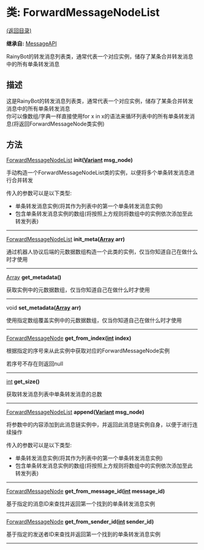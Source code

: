 # 类: ForwardMessageNodeList  
[(返回目录)](README.md)  
  
**继承自:** [MessageAPI](MessageAPI.md)  
  
RainyBot的转发消息列表类，通常代表一个对应实例，储存了某条合并转发消息中的所有单条转发消息  
  
## 描述  
  
这是RainyBot的转发消息列表类，通常代表一个对应实例，储存了某条合并转发消息中的所有单条转发消息   
你可以像数组/字典一样直接使用for x in x的语法来循环列表中的所有单条转发消息(将返回ForwardMessageNode类实例)  
  
## 方法 
  
[ForwardMessageNodeList](ForwardMessageNodeList.md) **init([Variant](https://docs.godotengine.org/en/latest/classes/class_variant.html) msg_node)**  
  
手动构造一个ForwardMessageNodeList类的实例，以便将多个单条转发消息进行合并转发   
  
传入的参数可以是以下类型:   
- 单条转发消息实例(将其作为列表中的第一个单条转发消息实例)   
- 包含单条转发消息实例的数组(将按照上方规则将数组中的实例依次添加至此转发列表)  
  
---  
  
[ForwardMessageNodeList](ForwardMessageNodeList.md) **init_meta([Array](https://docs.godotengine.org/en/latest/classes/class_array.html) arr)**  
  
通过机器人协议后端的元数据数组构造一个此类的实例，仅当你知道自己在做什么时才使用  
  
---  
  
[Array](https://docs.godotengine.org/en/latest/classes/class_array.html) **get_metadata()**  
  
获取实例中的元数据数组，仅当你知道自己在做什么时才使用  
  
---  
  
void **set_metadata([Array](https://docs.godotengine.org/en/latest/classes/class_array.html) arr)**  
  
使用指定数组覆盖实例中的元数据数组，仅当你知道自己在做什么时才使用  
  
---  
  
[ForwardMessageNode](ForwardMessageNode.md) **get_from_index([int](https://docs.godotengine.org/en/latest/classes/class_int.html) index)**  
  
根据指定的序号来从此实例中获取对应的ForwardMessageNode实例   
  
若序号不存在则返回null  
  
---  
  
[int](https://docs.godotengine.org/en/latest/classes/class_int.html) **get_size()**  
  
获取转发消息列表中单条转发消息的总数  
  
---  
  
[ForwardMessageNodeList](ForwardMessageNodeList.md) **append([Variant](https://docs.godotengine.org/en/latest/classes/class_variant.html) msg_node)**  
  
将参数中的内容添加到此消息链实例中，并返回此消息链实例自身，以便于进行连续操作   
  
传入的参数可以是以下类型:   
- 单条转发消息实例(将其作为列表中的第一个单条转发消息实例)   
- 包含单条转发消息实例的数组(将按照上方规则将数组中的实例依次添加至此转发列表)  
  
---  
  
[ForwardMessageNode](ForwardMessageNode.md) **get_from_message_id([int](https://docs.godotengine.org/en/latest/classes/class_int.html) message_id)**  
  
基于指定的消息ID来查找并返回第一个找到的单条转发消息实例  
  
---  
  
[ForwardMessageNode](ForwardMessageNode.md) **get_from_sender_id([int](https://docs.godotengine.org/en/latest/classes/class_int.html) sender_id)**  
  
基于指定的发送者ID来查找并返回第一个找到的单条转发消息实例  
  
---  
  

